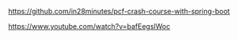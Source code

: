 https://github.com/in28minutes/pcf-crash-course-with-spring-boot

https://www.youtube.com/watch?v=bafEegslWoc
